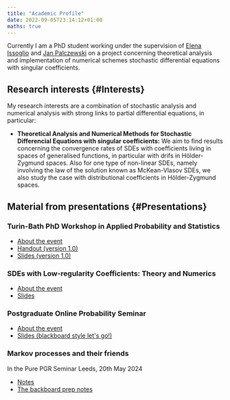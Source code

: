 ```yaml
---
title: "Academic Profile"
date: 2022-09-05T23:14:12+01:00
maths: true
---
```

Currently I am a PhD student working under the supervision of
[Elena Issoglio](https://sites.google.com/view/elenaissoglio/home)
and
[Jan Palczewski](https://www1.maths.leeds.ac.uk/~jp/)
on a project concerning theoretical analysis and implementation of numerical schemes stochastic differential equations with singular coefficients.

## Research interests {#Interests}
My research interests are a combination of stochastic analysis and numerical analysis with strong links to partial differential equations, in particular:

- **Theoretical Analysis and Numerical Methods for Stochastic Differencial Equations with singular coefficients:**
We aim to find results concerning the convergence rates of SDEs with coefficients living in spaces of generalised functions, in particular with drifs in Hölder-Zygmund spaces.
Also for one type of non-linear SDEs, namely involving the law of the solution known as McKean-Vlasov SDEs, we also study the case with distributional coefficients in Hölder-Zygmund spaces.

## Material from presentations {#Presentations}

### Turin-Bath PhD Workshop in Applied Probability and Statistics
- [About the event](https://samba.ac.uk/turin-bath-phd-workshop-in-applied-probability-and-statistics-19-21-june-2023/)
- [Handout (version 1.0)](2023_06_turin-bath_workshop_handout.pdf)
- [Slides (version 1.0)](2023_06_turin-bath_workshop_slides.pdf)

### SDEs with Low-regularity Coefficients: Theory and Numerics 
- [About the event](https://sites.google.com/view/singular-sdes2023/home)
- [Slides](2023_09_sdes.pdf)

### Postgraduate Online Probability Seminar
- [About the event](https://pg-prob-sem.github.io/sdes/Luis/)
- [Slides (blackboard style let's go!)](POPS-2023-11-29.pdf)

### Markov processes and their friends
In the Pure PGR Seminar Leeds, 20th May 2024
- [Notes](2024-05-20-Pure.pdf)
- [The backboard prep notes](2024-05-20-Blackboard.pdf)
